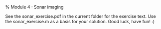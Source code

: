 % Module 4 :  Sonar imaging 

See the sonar_exercise.pdf in the current folder for the exercise text. 
Use the sonar_exercise.m as a basis for your solution. Good luck, have fun! :)